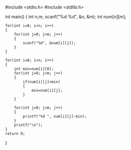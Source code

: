 #include <stdio.h>
#include <stdlib.h>

int main()
{
    int n,m;
    scanf("%d %d", &n, &m);
    int num[n][m];

    for(int i=0; i<n; i++)
    {
        for(int j=0; j<m; j++)
        {
            scanf("%d", &num[i][j]);
        }
    }

    for(int i=0; i<n; i++)
    {
        int min=num[i][0];
        for(int j=0; j<m; j++)
        {
            if(num[i][j]<min)
            {
                min=num[i][j];
            }
        }

        for(int j=0; j<m; j++)
        {
            printf("%d ", num[i][j]-min);
        }
        printf("\n");
    }
    return 0;
}
